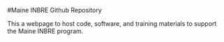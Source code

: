 #Maine INBRE Github Repository

This a webpage to host code, software, and training materials to support the Maine INBRE program. 


